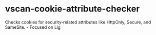# vscan-cookie-attribute-checker
Checks cookies for security-related attributes like HttpOnly, Secure, and SameSite. - Focused on Lig
